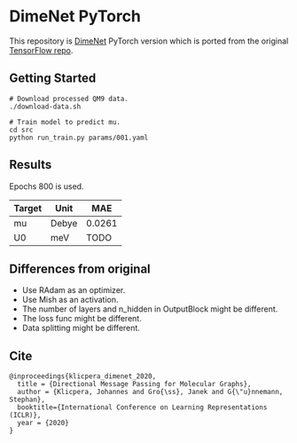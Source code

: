 # DimeNet PyTorch

This repository is [DimeNet](https://arxiv.org/abs/2003.03123) PyTorch version which is ported from the original [TensorFlow repo](https://github.com/klicperajo/dimenet).

## Getting Started

```
# Download processed QM9 data.
./download-data.sh

# Train model to predict mu.
cd src
python run_train.py params/001.yaml
```

## Results

Epochs 800 is used.

|Target|Unit|MAE|
|---|---|---|
| mu | Debye | 0.0261 |
| U0 | meV | TODO |


## Differences from original

* Use RAdam as an optimizer.
* Use Mish as an activation.
* The number of layers and n_hidden in OutputBlock might be different.
* The loss func might be different.
* Data splitting might be different.

## Cite

```
@inproceedings{klicpera_dimenet_2020,
  title = {Directional Message Passing for Molecular Graphs},
  author = {Klicpera, Johannes and Gro{\ss}, Janek and G{\"u}nnemann, Stephan},
  booktitle={International Conference on Learning Representations (ICLR)},
  year = {2020}
}
```
